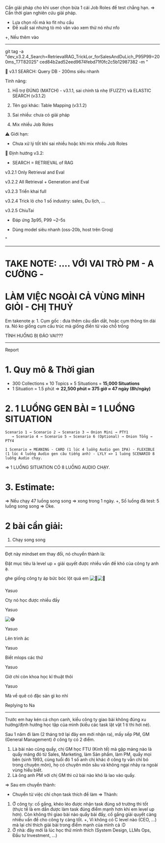 Cần giải pháp cho khi user chọn bừa 1 cái Job Roles để test chẳng hạn. 
=> Cần thời gian nghiên cứu giải pháp. 

- Lựa chọn rồi mà ko fit nhu cầu 
- Đề xuất sai nhưng tò mò vãn vào xem thử nó như nfo 

+, Nếu thêm vào 


---


git tag -a "dev_v3.2.4_Search=RetrievalRAG_TrickLor_forSalesAndDuLich_P95P99=200ms_T7T82025" ced84b2ad52eed9674febd71f0fc2c5b12987382 -m "

🚀 v3.1 SEARCH: Query DB - 200ms siêu nhanh

Tính năng:

1. Hỗ trợ ĐÚNG (MATCH) - v3.1.1, sai chính tả nhẹ (FUZZY) và ELASTIC SEARCH (v3.1.2)

2. Tên gọi khác: Table Mapping (v3.1.2)

3. Sai nhiều: chưa có giải pháp

4. Mix nhiều Job Roles

⚠️ Giới hạn:

- Chưa xử lý tốt khi sai nhiều hoặc khi mix nhiều Job Roles

🔮 Định hướng v3.2:

- SEARCH = RETRIEVAL of RAG

v3.2.1 Only Retrieval and Eval

v3.2.2 All Retrieval + Generation and Eval

v3.2.3 Triển khai full

v3.2.4 Trick lỏ cho 1 số industry: sales, Du lịch, ...

v3.2.5 ChiuTai

- Đáp ứng 3p95, P99 ~2–5s

- Dùng model siêu nhanh (oss-20b, host trên Groq)

"



----
# TAKE NOTE: .... VỚI VAI TRÒ PM - A CƯỜNG - 
# LÀM VIỆC NGOÀI CẢ VÙNG MÌNH GIỎI - CHỊ THUỶ


Em takenote ạ: 1. Cụm gốc : đưa thêm câu dẫn dắt, hoặc cụm thông tin dài ra. Nó ko giống cụm cấu trúc mà giống điền từ vào chỗ trống 


TÌNH HUỐNG BỊ ĐẢO VAI???



----



Report

# 1. **Quy mô & Thời gian**

   - 300 Collections × 10 Topics × 5 Situations = **15,000 Situations**
   - 1 Situation = 1.5 phút => **22,500 phút ≈ 375 giờ ≈ 47 ngày (8h/ngày)**

# 2. **1 LUỒNG GEN BÀI = 1 LUỒNG SITUATION**

```
Scenario 1 → Scenario 2 → Scenario 3 → Onion Mini → PTY1 
   → Scenario 4 → Scenario 5 → Scenario 6 (Optional) → Onion Tổng → PTY4
```


```
1 Scenario = MEANING - CARD (1 lúc 4 luồng Audio gen IPA) - FLEXIBLE (1 lúc 4 luồng Audio gen câu tiếng anh) - LYLY => 1 luòng SCENARIO 8 luồng Audio chạy.
```

=> 1 LUỒNG SITUATION CÓ 8 LUỒNG AUDIO CHẠY.

# 3. Estimate:  

=> Nếu chạy 47 luồng song song => xong trong 1 ngày. 
+, Số luồng đã test: 5 luồng song song => Oke. 



# 2 bài cần giải: 
1. Chạy song song 



---


Đợt này mindset em thay đổi, nó chuyển thành là:  
  
Đặt mục tiêu là level up + giải quyết được nhiều vấn đề khó của công ty anh ạ.


ghe giống công ty áp bức bóc lột quá em ![🤣](https://static.xx.fbcdn.net/images/emoji.php/v9/t52/1/16/1f923.png)![🤣](https://static.xx.fbcdn.net/images/emoji.php/v9/t52/1/16/1f923.png) 

##### 

Yasuo

Cty nó học được nhiều đấy

Yasuo

![😂](https://static.xx.fbcdn.net/images/emoji.php/v9/t8a/1/32/1f602.png)

Yasuo

Lên trình ác

Yasuo

Biết mlops các thứ

Yasuo

Giờ chỉ còn khoa học kĩ thuật thôi

Yasuo

Mà về quê có đặc sản gì ko nhỉ

Replying to Na



---
Trước em hay kén cá chọn canh, kiểu công ty giao bài không đúng xu hướng/định hướng học tập của mình (kiểu các task lặt vặt 1 tí thì hơi né).  
  
Sau 1 năm đi làm (2 tháng trở lại đây em mới nhận ra), mấy sếp PM, GM (General Management) ở công ty có 2 điểm.  
1. Là bài nào cũng quẩy, chị GM học FTU (Kinh tế) mà gặp mảng nào là quẩy mảng đó từ Sales, Marketing, làm Sản phẩm, làm PM, quẩy mọi bên (sinh 1993, cùng tuổi đó 1 số anh chị khác ở công ty vẫn chỉ bó trong chuyên môn), họ có chuyên môn sâu và không ngại nhảy ra ngoài vùng hiểu biết.   
2. Là ông anh PM với chị GM thì cứ bài nào khó là lao vào quẩy.

=> Sau em chuyển thành: 
- Chuyển từ việc chỉ chọn task thích để làm => Thành: 
1. Ở công ty: cố gắng, khéo léo được nhận task đúng sở trường thì tốt (thực tế là em dần được làm task đúng điểm mạnh hơn khi em level up hơn). Còn không thì giao bài nào quẩy bài đấy, cố gắng giải quyết càng nhiều vấn đề cho công ty càng tốt. 
   +, Vì không có C level nào (CEO, ...) mà lại chỉ thích giải bài trong điểm mạnh của mình cả :D 
2. Ở nhà: đây mới là lúc học thứ mình thích (System Design, LLMs Ops, Đầu tư Investment, ...)